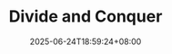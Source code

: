 ---
weight: 200
title: "Divide and Conquer"
description: ""
icon: "scatter_plot"
date: "2025-06-24T18:59:24+08:00"
lastmod: "2025-06-24T18:59:24+08:00"
draft: false
toc: true
---